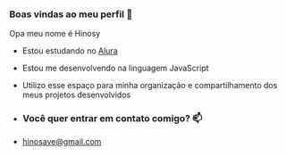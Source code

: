 ### Boas vindas ao meu perfil 🖤

Opa meu nome é Hinosy

- Estou estudando no [Alura](https://www.alura.com.br)
- Estou me desenvolvendo na linguagem JavaScript
- Utilizo esse espaço para minha organização e compartilhamento dos meus projetos desenvolvidos

- ### Você quer entrar em contato comigo? 📫

- hinosave@gmail.com

